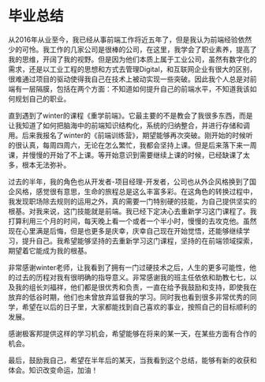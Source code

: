 # 毕业总结
从2016年从业至今，我已经从事前端工作将近五年了，但是我认为前端经验依然少的可怜。我工作的几家公司是很棒的公司，在这里，我学会了职业素养，提高了我的思维，开阔了我的视野。但是因为他们本质上属于工业公司，虽然有数字化的需求，还是以工业工程的思想和方式去管理Digital，和互联网企业有很大的区别，很难通过项目的驱动使得我自己在技术上被动实现一些突破。因此我个人总是对前端有一层隔膜，包括在两个方面：不知道如何提升自己的前端水平，不知道我该如何规划自己的职业。

直到遇到了winter的课程《重学前端》。它最主要的不是教会了我很多东西，而是让我知道了如何把脑海中的前端知识结构化，系统的归纳整合，并进行存储和调用。后来我报名了winter的《前端训练营》，期望能够再次突破。刚开始的时候听的很认真，每周四周六，无论在怎么繁忙，我都会坚持上课。但是后来落下来一周课，并慢慢的开始了不上课。等开始意识到需要继续上课的时候，已经缺课了太多，根本无法弥补。

过去的半年，我的角色也从开发者-项目经理-开发者，公司也从外企风格换到了国企风格，感觉很有意思，生命的旅程总是这么丰富多彩。在这角色的转换过程中，我发现职场除去规则的运用之外，真的需要一门特别硬的技能，为自己提供坚实的根基。对我来说，这门技能就是前端。我已经下定决心去重新学习这门课程了。我打算利用三个月的时间，每天晚上看一个或者一个半小时，慢慢的去攻克他。虽然现在心里满是后悔，但是也更多是庆幸，庆幸自己现在开始觉悟，还能够继续学习，提升自己。我希望能够坚持的去重新学习这门课程，坚持的在前端领域探索，期望着它能成为我的根基。

非常感谢winter老师，让我看到了拥有一门过硬技术之后，人生的更多可能性，他的过去的历程对我有很明确的指导意义。非常感谢我的班主任依依和助教七七，以及我的组长刘福祥，他们都是很优秀和负责，一直在给予我鼓励和支持，即使我在放弃的低谷时期，他们也未曾放弃监督我的学习。同时我也看到很多非常优秀的同学，希望在以后的日子里，大家都能找到自己喜欢的事业，按照自己的目标顺利的发展。

感谢极客邦提供这样的学习机会，希望能够在将来的某一天，在某些方面有合作的机会。

最后，鼓励我自己，希望在半年后的某天，当我看到这个总结，能够有新的收获和体会。知识改变命运，加油！

